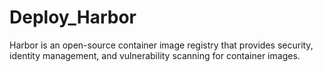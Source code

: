 # Deploy_Harbor

Harbor is an open-source container image registry that provides security, identity management, and vulnerability scanning for container images.
